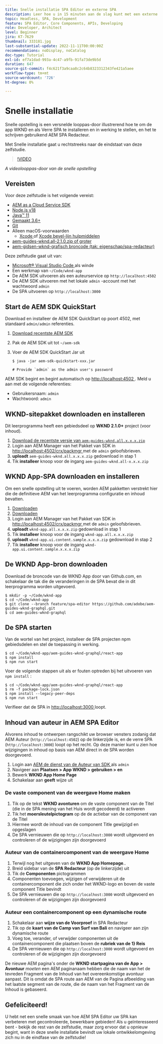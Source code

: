 ```yaml
---
title: Snelle installatie SPA Editor en externe SPA
description: Leer hoe u in 15 minuten aan de slag kunt met een externe SPA en AEM SPA Editor!
topic: Headless, SPA, Development
feature: SPA Editor, Core Components, APIs, Developing
role: Developer, Architect
level: Beginner
jira: KT-7629
thumbnail: 333181.jpg
last-substantial-update: 2022-11-11T00:00:00Z
recommendations: noDisplay, noCatalog
doc-type: Tutorial
exl-id: ef7a1dad-993a-4c47-a9fb-91fa73de9b5d
duration: 647
source-git-commit: f4c621f3a9caa8c2c64b8323312343fe421a5aee
workflow-type: tm+mt
source-wordcount: '726'
ht-degree: 0%

---
```


# Snelle installatie

Snelle opstelling is een versnelde looppas-door illustrerend hoe te om de app WKND en als Verre SPA te installeren en in werking te stellen, en het te schrijven gebruikend AEM SPA Redacteur.

Met Snelle installatie gaat u rechtstreeks naar de eindstaat van deze zelfstudie.

>[!VIDEO](https://video.tv.adobe.com/v/333181?quality=12&learn=on)

_A videolooppas-door van de snelle opstelling_

## Vereisten

Voor deze zelfstudie is het volgende vereist:

+ [AEM as a Cloud Service SDK](https://experienceleague.adobe.com/docs/experience-manager-learn/cloud-service/local-development-environment-set-up/aem-runtime.html?lang=en)
+ [ Node.js v18 ](https://nodejs.org/en/)
+ [ Java™ 11 ](https://downloads.experiencecloud.adobe.com/content/software-distribution/en/general.html)
+ [ Gemaakt 3.6+ ](https://maven.apache.org/)
+ [ Git ](https://git-scm.com/downloads)
+ Alleen macOS-voorwaarden
   + [ Xcode ](https://developer.apple.com/xcode/) of [ Xcode bevel-lijn hulpmiddelen ](https://developer.apple.com/xcode/resources/)
+ [ aem-guides-wknd.all-2.1.0.zip of groter ](https://github.com/adobe/aem-guides-wknd/releases)
+ [ aem-gidsen-wknd-grafisch broncode (tak: eigenschap/spa-redacteur) ](https://github.com/adobe/aem-guides-wknd-graphql/tree/feature/spa-editor)


Deze zelfstudie gaat uit van:

+ [ Microsoft® Visual Studio Code ](https://visualstudio.microsoft.com/) als winde
+ Een werkmap van `~/Code/wknd-app`
+ De AEM SDK uitvoeren als een auteurservice op `http://localhost:4502`
+ De AEM SDK uitvoeren met het lokale `admin` -account met het wachtwoord `admin`
+ De SPA uitvoeren op `http://localhost:3000`

## Start de AEM SDK QuickStart

Download en installeer de AEM SDK QuickStart op poort 4502, met standaard `admin/admin` referenties.

1. [ Download recentste AEM SDK ](https://experience.adobe.com/#/downloads/content/software-distribution/en/aemcloud.html?fulltext=AEM*+SDK*&amp;orderby=%40jcr%3Acontent%2Fjcr%3AlastModified&amp;orderby.sort=desc&amp;layout=list&amp;p.offset=0&amp;p.limit=1)
1. Pak de AEM SDK uit tot `~/aem-sdk`
1. Voer de AEM SDK QuickStart Jar uit

   ```
   $ java -jar aem-sdk-quickstart-xxx.jar
   
   # Provide `admin` as the admin user's password
   ```

AEM SDK begint en begint automatisch op [ http://localhost:4502 ](http://localhost:4502). Meld u aan met de volgende referenties:

+ Gebruikersnaam: `admin`
+ Wachtwoord: `admin`

## WKND-sitepakket downloaden en installeren

Dit leerprogramma heeft een gebiedsdeel op __WKND 2.1.0+__ project (voor inhoud).

1. [ Download de recentste versie van `aem-guides-wknd.all.x.x.x.zip` ](https://github.com/adobe/aem-guides-wknd/releases)
1. Login aan AEM Manager van het Pakket van SDK in [ http://localhost:4502/crx/packmgr ](http://localhost:4502/crx/packmgr) met de `admin` geloofsbrieven.
1. __uploadt__ `aem-guides-wknd.all.x.x.x.zip` gedownload in stap 1
1. Tik __installeer__ knoop voor de ingang `aem-guides-wknd.all-x.x.x.zip`

## WKND App-SPA downloaden en installeren

Om een snelle opstelling uit te voeren, worden AEM pakketten verstrekt hier die de definitieve AEM van het leerprogramma configuratie en inhoud bevatten.

1. [Downloaden ](./assets/quick-setup/wknd-app.all-1.0.0-SNAPSHOT.zip)
1. [Downloaden ](./assets/quick-setup/wknd-app.ui.content.sample-1.0.1.zip)
1. Login aan AEM Manager van het Pakket van SDK in [ http://localhost:4502/crx/packmgr ](http://localhost:4502/crx/packmgr) met de `admin` geloofsbrieven.
1. __uploadt__ `wknd-app.all.x.x.x.zip` gedownload in stap 1
1. Tik __installeer__ knoop voor de ingang `wknd-app.all.x.x.x.zip`
1. __uploadt__ `wknd-app.ui.content.sample.x.x.x.zip` gedownload in stap 2
1. Tik __installeer__ knoop voor de ingang `wknd-app.ui.content.sample.x.x.x.zip`

## De WKND App-bron downloaden

Download de broncode van de WKND App door van Github.com, en schakelaar de tak die de veranderingen in de SPA bevat die in dit leerprogramma worden uitgevoerd.

```
$ mkdir -p ~/Code/wknd-app
$ cd ~/Code/wknd-app
$ git clone --branch feature/spa-editor https://github.com/adobe/aem-guides-wknd-graphql.git
$ cd aem-guides-wknd-graphql
```

## De SPA starten

Van de wortel van het project, installeer de SPA projecten npm gebiedsdelen en stel de toepassing in werking.

```
$ cd ~/Code/wknd-app/aem-guides-wknd-graphql/react-app
$ npm install
$ npm run start
```

Voer de volgende stappen uit als er fouten optreden bij het uitvoeren van `npm install` :

```
$ cd ~/Code/wknd-app/aem-guides-wknd-graphql/react-app
$ rm -f package-lock.json
$ npm install --legacy-peer-deps
$ npm run start
```

Verifieer dat de SPA in [ http://localhost:3000 ](http://localhost:3000) loopt.

## Inhoud van auteur in AEM SPA Editor

Alvorens inhoud te ontwerpen rangschikt uw browser vensters zodanig dat AEM Auteur (`http://localhost:4502`) op de linkerzijde is, en de verre SPA (`http://localhost:3000`) loopt op het recht. Op deze manier kunt u zien hoe wijzigingen in inhoud op basis van AEM direct in de SPA worden doorgevoerd.

1. Login aan [ AEM de dienst van de Auteur van SDK ](http://localhost:4502) als `admin`
1. Navigeer aan __Plaatsen > App WKND > gebruiken > en__
1. Bewerk __WKND App Home Page__
1. Schakelaar aan __geeft__ wijze uit

### De vaste component van de weergave Home maken

1. Tik op de tekst __WKND avonturen__ om de vaste component van de Titel (die in de SPA mening van het Huis wordt gecodeerd) te activeren
1. Tik het __moersleutelpictogram__ op de de actiebar van de component van de Titel
1. Hiermee wordt de inhoud van de component Title gewijzigd en opgeslagen
1. De SPA vernieuwen die op `http://localhost:3000` wordt uitgevoerd en controleren of de wijzigingen zijn doorgevoerd

### Auteur van de containercomponent van de weergave Home

1. Terwijl nog het uitgeven van de __WKND App Homepage__..
1. Breid sidebar van de __SPA Redacteur__ (op de linkerzijde) uit
1. Tik de __Componenten__ pictogrammen
1. Componenten toevoegen, wijzigen of verwijderen uit de containercomponent die zich onder het WKND-logo en boven de vaste component Title bevindt
1. De SPA vernieuwen die op `http://localhost:3000` wordt uitgevoerd en controleren of de wijzigingen zijn doorgevoerd

### Auteur een containercomponent op een dynamische route

1. Schakelaar aan __wijze van de Voorproef__ in SPA Redacteur
1. Tik op de __kaart van de Camp van Surf van Bali__ en navigeer aan zijn dynamische route
1. Voeg toe, verander, of verwijder componenten uit de containercomponent die plaatsen boven de __rubriek van de 1&rbrace; Reis__
1. De SPA vernieuwen die op `http://localhost:3000` wordt uitgevoerd en controleren of de wijzigingen zijn doorgevoerd

De nieuwe AEM pagina&#39;s onder de __WKND startpagina van de App > Avontuur__ _moeten_ een AEM paginanaam hebben die de naam van het de tevreden Fragment van de Inhoud van het overeenkomstige avontuur aanpast. Dit is omdat de SPA route aan AEM van de Pagina afbeelding van het laatste segment van de route, die de naam van het Fragment van de Inhoud is gebaseerd.

## Gefeliciteerd!

U hebt net een snelle smaak van hoe AEM SPA Editor uw SPA kan verbeteren met gecontroleerde, bewerkbare gebieden! Als u geïnteresseerd bent - bekijk de rest van de zelfstudie, maar zorg ervoor dat u opnieuw begint, want in deze snelle installatie bevindt uw lokale ontwikkelomgeving zich nu in de eindfase van de zelfstudie!
